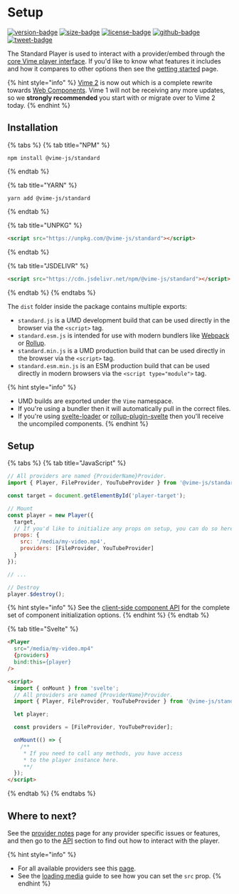 # Setup

[![version-badge]][package]
[![size-badge]][size]
[![license-badge]][license]
[![github-badge]][github]
[![tweet-badge]][tweet]

The Standard Player is used to interact with a provider/embed through the [core Vime player interface](./api/player.md).
If you'd like to know what features it includes and how it compares to other options then see 
the [getting started](../getting-started.md) page.

{% hint style="info" %}
[Vime 2](https://github.com/vime-js/vime) is now out which is a complete rewrite 
towards [Web Components](https://developer.mozilla.org/en-US/docs/Web/Web_Components). Vime 1
will not be receiving any more updates, so we **strongly recommended** you start with or migrate
over to Vime 2 today.
{% endhint %}

[package]: https://www.npmjs.com/package/@vime-js/standard
[version-badge]: https://img.shields.io/npm/v/@vime-js/standard?style=flat-square
[size]: https://bundlephobia.com/result?p=@vime-js/standard
[size-badge]: https://img.shields.io/bundlephobia/minzip/@vime-js/standard?label=min%2Bgzip&style=flat-square
[license]: https://github.com/vime-js/vime/blob/master/LICENSE
[license-badge]: https://img.shields.io/github/license/vime-js/vime?color=blue&style=flat-square
[tweet]: https://twitter.com/intent/tweet?text=Check%20out%20Vime%20%28https%3A%2F%2Fgithub.com%2Fvime-js%2Fvime%29%2C%20it%20makes%20embedding%20and%20using%20media%20players%20for%20the%20web%20simple.%20It%20supports%20Html5%2C%20YouTube%2C%20Dailymotion%2C%20Vimeo%20and%20more%20to%20come%21
[tweet-badge]: https://img.shields.io/twitter/url?style=social&url=https%3A%2F%2Fgithub.com%2Fvime-js%2Fvime
[github]: https://github.com/vime-js/vime
[github-badge]: https://img.shields.io/github/stars/vime-js/vime?style=social

## Installation

{% tabs %}
{% tab title="NPM" %}
```
npm install @vime-js/standard
```
{% endtab %}

{% tab title="YARN" %}
```
yarn add @vime-js/standard
```
{% endtab %}

{% tab title="UNPKG" %}
```html
<script src="https://unpkg.com/@vime-js/standard"></script>
```
{% endtab %}

{% tab title="JSDELIVR" %}
```html
<script src="https://cdn.jsdelivr.net/npm/@vime-js/standard"></script>
```
{% endtab %}
{% endtabs %}

The `dist` folder inside the package contains multiple exports:

- `standard.js` is a UMD development build that can be used directly in the browser via the `<script>` tag.
- `standard.esm.js` is intended for use with modern bundlers like [Webpack][webpack] or [Rollup][rollup].
- `standard.min.js` is a UMD production build that can be used directly in the browser via the `<script>` tag.
- `standard.esm.min.js` is an ESM production build that can be used directly in modern browsers via the `<script type="module">` tag.

{% hint style="info" %}
* UMD builds are exported under the `Vime` namespace.
* If you're using a bundler then it will automatically pull in the correct files.
* If you're using [svelte-loader][svelte-loader] or [rollup-plugin-svelte][svelte-rollup] then you'll receive the uncompiled components.
{% endhint %}

[webpack]: https://webpack.js.org
[rollup]: http://rollupjs.org/guide/en
[svelte-loader]: https://github.com/sveltejs/svelte-loader
[svelte-rollup]: https://github.com/sveltejs/rollup-plugin-svelte

## Setup

{% tabs %}
{% tab title="JavaScript" %}
```js
// All providers are named {ProviderName}Provider.
import { Player, FileProvider, YouTubeProvider } from '@vime-js/standard';

const target = document.getElementById('player-target');

// Mount
const player = new Player({
  target,
  // If you'd like to initialize any props on setup, you can do so here.
  props: {
    src: '/media/my-video.mp4',
    providers: [FileProvider, YouTubeProvider]
  }
});

// ...

// Destroy
player.$destroy();
```

{% hint style="info" %}
See the [client-side component API][svelte-client-api] for the complete set of component initialization options.
{% endhint %}
{% endtab %}

[svelte-client-api]: https://svelte.dev/docs#Client-side_component_API

{% tab title="Svelte" %}
```html
<Player
  src="/media/my-video.mp4"
  {providers}
  bind:this={player} 
/>

<script>
  import { onMount } from 'svelte';
  // All providers are named {ProviderName}Provider.
  import { Player, FileProvider, YouTubeProvider } from '@vime-js/standard';

  let player;

  const providers = [FileProvider, YouTubeProvider];

  onMount(() => {
    /**
     * If you need to call any methods, you have access 
     * to the player instance here.
     **/
  });
</script>
```
{% endtab %}
{% endtabs %}

## Where to next?

See the [provider notes](./notes.md) page for any provider specific issues or features, and then go to 
the [API](./api/player.md) section to find out how to interact with the player.

{% hint style="info" %}
- For all available providers see this [page](../../vime-standard/src/providers/index.js).
- See the [loading media](../guides/loading-media.md) guide to see how you can set the `src` prop.
{% endhint %}